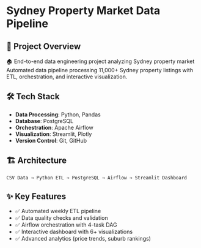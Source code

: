 # Sydney Property Market Data Pipeline

## 🎯 Project Overview
🏠 End-to-end data engineering project analyzing Sydney property market
Automated data pipeline processing 11,000+ Sydney property listings with ETL, orchestration, and interactive visualization.


## 🛠️ Tech Stack
- **Data Processing**: Python, Pandas
- **Database**: PostgreSQL
- **Orchestration**: Apache Airflow
- **Visualization**: Streamlit, Plotly
- **Version Control**: Git, GitHub

## 🏗️ Architecture
```
CSV Data → Python ETL → PostgreSQL → Airflow → Streamlit Dashboard
```

## ✨ Key Features
- ✅ Automated weekly ETL pipeline
- ✅ Data quality checks and validation
- ✅ Airflow orchestration with 4-task DAG
- ✅ Interactive dashboard with 6+ visualizations
- ✅ Advanced analytics (price trends, suburb rankings)